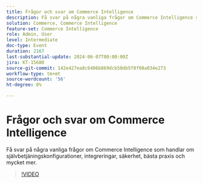 ```yaml
---
title: Frågor och svar om Commerce Intelligence
description: Få svar på några vanliga frågor om Commerce Intelligence som handlar om självbetjäningskonfigurationer, integreringar, säkerhet, bästa praxis och mycket mer.
solution: Commerce, Commerce Intelligence
feature-set: Commerce Intelligence
role: Admin, User
level: Intermediate
doc-type: Event
duration: 2167
last-substantial-update: 2024-06-07T00:00:00Z
jira: KT-15680
source-git-commit: 142e427ea8c6406b869dcb50db5f0f08a034e273
workflow-type: tm+mt
source-wordcount: '56'
ht-degree: 0%

---
```



# Frågor och svar om Commerce Intelligence

Få svar på några vanliga frågor om Commerce Intelligence som handlar om självbetjäningskonfigurationer, integreringar, säkerhet, bästa praxis och mycket mer.

>[!VIDEO](https://video.tv.adobe.com/v/3429617/?learn=on)